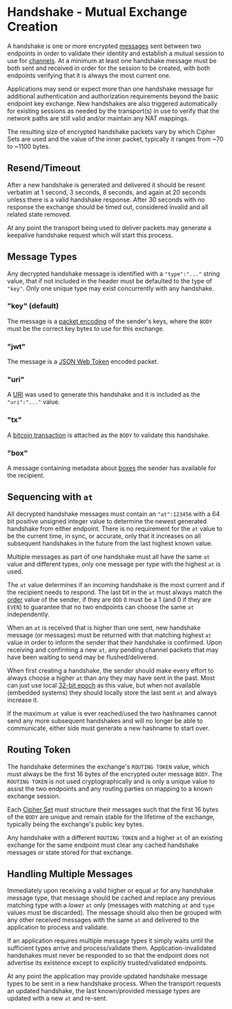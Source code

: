 # Handshake - Mutual Exchange Creation

A handshake is one or more encrypted [messages](messages.md) sent between two endpoints in order to validate their identity and establish a mutual session to use for [channels](channels.md).  At a minimum at least one handshake message must be both sent and received in order for the session to be created, with both endpoints verifying that it is always the most current one.

Applications may send or expect more than one handshake message for additional authentication and authorization requirements beyond the basic endpoint key exchange. New handshakes are also triggered automatically for existing sessions as needed by the transport(s) in use to verify that the network paths are still valid and/or maintain any NAT mappings.

The resulting size of encrypted handshake packets vary by which Cipher Sets are used and the value of the inner packet, typically it ranges from ~70 to ~1100 bytes.

## Resend/Timeout

After a new handshake is generated and delivered it should be resent verbatim at 1 second, 3 seconds, 8 seconds, and again at 20 seconds unless there is a valid handshake response.  After 30 seconds with no response the exchange should be timed out, considered invalid and all related state removed.

At any point the transport being used to deliver packets may generate a keepalive handshake request which will start this process.

## Message Types

Any decrypted handshake message is identified with a `"type":"..."` string value, that if not included in the header must be defaulted to the type of `"key"`.  Only one unique type may exist concurrently with any handshake.

### "key" (default)

The message is a [packet encoding](cs/#packet) of the sender's keys, where the `BODY` must be the correct key bytes to use for this exchange.

### "jwt"

The message is a [JSON Web Token](../guides/jose.md#jwt) encoded packet.

### "uri"

A [URI](../uri.md) was used to generate this handshake and it is included as the `"uri":"..."` value.

### "tx"

A [bitcoin transaction](../guides/bitcoin.md) is attached as the `BODY` to validate this handshake.

### "box"

A message containing metadata about [boxes](../channels/box.md) the sender has available for the recipient.

## Sequencing with `at`

All decrypted handshake messages must contain an `"at":123456` with a 64 bit positive unsigned integer value to determine the newest generated handshake from either endpoint.  There is no requirement for the `at` value to be the current time, in sync, or accurate, only that it increases on all subsequent handshakes in the future from the last highest known value.

Multiple messages as part of one handshake must all have the same `at` value and different types, only one message per type with the highest `at` is used.

The `at` value determines if an incoming handshake is the most current and if the recipient needs to respond.  The last bit in the `at` must always match the [order](order.md) value of the sender, if they are `ODD` it must be a 1 (and 0 if they are `EVEN`) to guarantee that no two endpoints can choose the same `at` independently.

When an `at` is received that is higher than one sent, new handshake message (or messages) must be returned with that matching highest `at` value in order to inform the sender that their handshake is confirmed.  Upon receiving and confirming a new `at`, any pending channel packets that may have been waiting to send may be flushed/delivered.

When first creating a handshake, the sender should make every effort to always choose a higher `at` than any they may have sent in the past.  Most can just use local [32-bit epoch](http://en.wikipedia.org/wiki/Unix_time) as this value, but when not available (embedded systems) they should locally store the last sent `at` and always increase it.

If the maximum `at` value is ever reached/used the two hashnames cannot send any more subsequent handshakes and will no longer be able to communicate, either side must generate a new hashname to start over.

## Routing Token

The handshake determines the exchange's `ROUTING TOKEN` value, which must always be the first 16 bytes of the encrypted outer message `BODY`.  The `ROUTING TOKEN` is not used cryptographically and is only a unique value to assist the two endpoints and any routing parties on mapping to a known exchange session.

Each [Cipher Set](cs/) must structure their messages such that the first 16 bytes of the `BODY` are unique and remain stable for the lifetime of the exchange, typically being the exchange's public key bytes.

Any handshake with a different `ROUTING TOKEN` and a higher `at` of an existing exchange for the same endpoint must clear any cached handshake messages or state stored for that exchange.

## Handling Multiple Messages

Immediately upon receiving a valid higher or equal `at` for any handshake message type, that message should be cached and replace any previous matching type with a _lower_ `at` only (messages with matching `at` and `type` values must be discarded).  The message should also then be grouped with any other received messages with the same `at` and delivered to the application to process and validate.

If an application requires multiple message types it simply waits until the sufficient types arrive and process/validate them.  Application-invalidated handshakes must never be responded to so that the endpoint does not advertise its existence except to explicitly trusted/validated endpoints.

At any point the application may provide updated handshake message types to be sent in a new handshake process.  When the transport requests an updated handshake, the last known/provided message types are updated with a new `at` and re-sent.
